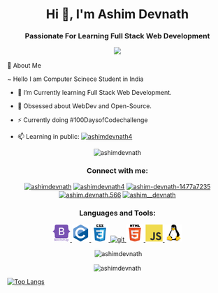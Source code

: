 <h1 align="center">Hi 👋, I'm Ashim Devnath</h1>
<h3 align="center">Passionate For Learning Full Stack Web Development</h3>
<div id="header" align="center">
  <img src="https://i.pinimg.com/originals/38/a4/e8/38a4e8a15154924ffdea25ba9a59378e.gif" width="500"/>
</div>

🚀 About Me

~ Hello I am Computer Scinece Student in India 

- :telescope: I’m Currently learning Full Stack Web Development.

- :seedling: Obsessed about WebDev and Open-Source.
  
- :zap: Currently doing #100DaysofCodechallenge

- :mailbox: Learning in public:  <a href="https://twitter.com/ashimdevnath4" target="blank"><img src="https://img.shields.io/twitter/follow/ashimdevnath4?logo=twitter&style=for-the-badge" alt="ashimdevnath4" /></a>

<p align="center"> <img src="https://komarev.com/ghpvc/?username=ashimdevnath&label=Profile%20views&color=0e75b6&style=flat" alt="ashimdevnath" /> </p>


<h3 align="center">Connect with me:</h3>
<p align="center">
<a href="https://codepen.io/ashimdevnath" target="blank"><img align="center" src="https://raw.githubusercontent.com/rahuldkjain/github-profile-readme-generator/master/src/images/icons/Social/codepen.svg" alt="ashimdevnath" height="30" width="40" /></a>
<a href="https://twitter.com/ashimdevnath4" target="blank"><img align="center" src="https://raw.githubusercontent.com/rahuldkjain/github-profile-readme-generator/master/src/images/icons/Social/twitter.svg" alt="ashimdevnath4" height="30" width="40" /></a>
<a href="https://linkedin.com/in/ashim-devnath-1477a7235" target="blank"><img align="center" src="https://raw.githubusercontent.com/rahuldkjain/github-profile-readme-generator/master/src/images/icons/Social/linked-in-alt.svg" alt="ashim-devnath-1477a7235" height="30" width="40" /></a>
<a href="https://fb.com/ashim.devnath.566" target="blank"><img align="center" src="https://raw.githubusercontent.com/rahuldkjain/github-profile-readme-generator/master/src/images/icons/Social/facebook.svg" alt="ashim.devnath.566" height="30" width="40" /></a>
<a href="https://instagram.com/ashim__devnath" target="blank"><img align="center" src="https://raw.githubusercontent.com/rahuldkjain/github-profile-readme-generator/master/src/images/icons/Social/instagram.svg" alt="ashim__devnath" height="30" width="40" /></a>
</p>
<h3 align="center">Languages and Tools:</h3>
<p align="center"> <a href="https://getbootstrap.com" target="_blank" rel="noreferrer"> <img src="https://raw.githubusercontent.com/devicons/devicon/master/icons/bootstrap/bootstrap-plain-wordmark.svg" alt="bootstrap" width="40" height="40"/> </a> <a href="https://www.cprogramming.com/" target="_blank" rel="noreferrer"> <img src="https://raw.githubusercontent.com/devicons/devicon/master/icons/c/c-original.svg" alt="c" width="40" height="40"/> </a> <a href="https://www.w3schools.com/css/" target="_blank" rel="noreferrer"> <img src="https://raw.githubusercontent.com/devicons/devicon/master/icons/css3/css3-original-wordmark.svg" alt="css3" width="40" height="40"/> </a> <a href="https://git-scm.com/" target="_blank" rel="noreferrer"> <img src="https://www.vectorlogo.zone/logos/git-scm/git-scm-icon.svg" alt="git" width="40" height="40"/> </a> <a href="https://www.w3.org/html/" target="_blank" rel="noreferrer"> <img src="https://raw.githubusercontent.com/devicons/devicon/master/icons/html5/html5-original-wordmark.svg" alt="html5" width="40" height="40"/> </a> <a href="https://developer.mozilla.org/en-US/docs/Web/JavaScript" target="_blank" rel="noreferrer"> <img src="https://raw.githubusercontent.com/devicons/devicon/master/icons/javascript/javascript-original.svg" alt="javascript" width="40" height="40"/> </a> <a href="https://www.linux.org/" target="_blank" rel="noreferrer"> <img src="https://raw.githubusercontent.com/devicons/devicon/master/icons/linux/linux-original.svg" alt="linux" width="40" height="40"/> </a> </p>

<p align="center">&nbsp;<img align="center" src="https://github-readme-stats.vercel.app/api?username=ashimdevnath&show_icons=true&locale=en" alt="ashimdevnath" /></p>
<p align="center" bg="black"><img align="center" src="https://github-readme-streak-stats.herokuapp.com/?user=ashimdevnath&" alt="ashimdevnath" /></p>

  [![Top Langs](https://github-readme-stats.vercel.app/api/top-langs/?username=Ashimdevnath)](https://github.com/anuraghazra/github-readme-stats)

